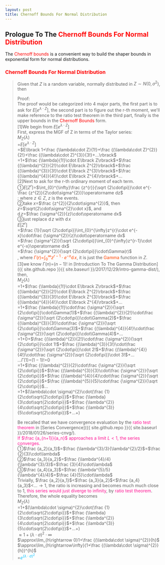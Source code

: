 ```yaml
---
layout: post
title: Chernoff Bounds For Normal Distribution
---
```


## Prologue To The <font color="Red">Chernoff Bounds For Normal Distribution</font>
<p class="message">
The <font color="Red">Chernoff bounds</font> is a convenient way to build the shaper bounds in exponential form for normal distributions.  
</p>

### <font color="Red">Chernoff Bounds For Normal Distribution</font>
>Given that $Z$ is a random variable, normally distributed in $Z\sim N(0,\sigma^2)$, then  
>
>Proof:  
>The proof would be categorized into 4 major parts, the first part is to ask for $E\lbrack e^{\lambda\cdot Z}\rbrack$, the second part is to figure out the r-th moment, we'll make reference to the ratio test theorem in the third part, finally is the upper bounds in the <font color="Red">Chernoff Bounds</font> form.  
>[1]We begin from $E\lbrack e^{\lambda\cdot Z}\rbrack$  
>First, express the MGF of Z in terms of the Taylor series:  
>$M_{Z}(\lambda)$  
>=$E\lbrack e^{\lambda\cdot Z}\rbrack$  
>=$E\lbrack 1+\frac {\lambda\cdot Z}{1!}+\frac {(\lambda\cdot Z)^{2}}{2!}+\frac {(\lambda\cdot Z)^{3}}{3!}+...\rbrack$  
>=$1$+$\frac {\lambda}{1!}\cdot E\lbrack Z\rbrack$+$\frac {(\lambda)^{2}}{2!}\cdot E\lbrack Z^{2}\rbrack$+$\frac {(\lambda)^{3}}{3!}\cdot E\lbrack Z^{3}\rbrack$+$\frac {(\lambda)^{4}}{4!}\cdot E\lbrack Z^{4}\rbrack$+...  
[2]Next to ask for the r-th ordinary moment of each term.  
>&#10112;$E\lbrack Z^{r}\rbrack$=$\int_{0}^{\infty}\frac {z^{r}}{\sqrt {2\cdot\pi}}\cdot e^{-\frac {z^{2}}{2\cdot\sigma^{2}}}\operatorname dz$  
>; where $z\in Z$, $z$ is the events.  
>&#10113;take $x$=$\frac {z^{2}}{2\cdot\sigma^{2}}$, then  
>$z$=$\sqrt{2\cdot\sigma^{2}\cdot x}$, and  
>$\operatorname dz$=$\frac {\sigma^{2}}{z}\cdot\operatorname dx$  
>&#10114;just replace $\operatorname dz$ with $\operatorname dx$  
>$E\lbrack Z^{r}\rbrack$  
>=$\frac {1}{\sqrt {2\cdot\pi}}\int_{0}^{\infty}z^{r}\cdot e^{-x}\cdot\frac {\sigma^{2}}{z}\cdot\operatorname dx$  
>=$\frac {\sigma^{2}}{\sqrt {2\cdot\pi}}\int_{0}^{\infty}z^{r-1}\cdot e^{-x}\operatorname dx$  
>=$\frac {\sigma^{2}}{\sqrt {2\cdot\pi}}\cdot\Gamma(r)$  
>, where <font color="OrangeRed">$\Gamma(r)$=$\int_{0}^{\infty}z^{r-1}\cdot e^{-x}\operatorname dx$</font>, it is just the <font color="OrangeRed">Gamma</font> function in $Z$.  
>[3]we know $\Gamma(n)$=$(n-1)!$ in [Introduction To The Gamma Distribution]({{ site.github.repo }}{{ site.baseurl }}/2017/12/29/intro-gamma-dist/), then,  
>$M_{Z}(\lambda)$  
>=$1$+$\frac {\lambda}{1!}\cdot E\lbrack Z\rbrack$+$\frac {(\lambda)^{2}}{2!}\cdot E\lbrack Z^{2}\rbrack$+$\frac {(\lambda)^{3}}{3!}\cdot E\lbrack Z^{3}\rbrack$+$\frac {(\lambda)^{4}}{4!}\cdot E\lbrack Z^{4}\rbrack$+...  
>=$1$+$\frac {\lambda}{1!}\cdot\frac {\sigma^{2}}{\sqrt {2\cdot\pi}}\cdot\Gamma(1)$+$\frac {(\lambda)^{2}}{2!}\cdot\frac {\sigma^{2}}{\sqrt {2\cdot\pi}}\cdot\Gamma(2)$+$\frac {(\lambda)^{3}}{3!}\cdot\frac {\sigma^{2}}{\sqrt {2\cdot\pi}}\cdot\Gamma(3)$+$\frac {(\lambda)^{4}}{4!}\cdot\frac {\sigma^{2}}{\sqrt {2\cdot\pi}}\cdot\Gamma(4)$+...  
>=$1$+$0$+$\frac {(\lambda)^{2}}{2!}\cdot\frac {\sigma^{2}}{\sqrt {2\cdot\pi}}\cdot 1!$+$\frac {(\lambda)^{3}}{3!}\cdot\frac {\sigma^{2}}{\sqrt {2\cdot\pi}}\cdot 2!$+$\frac {(\lambda)^{4}}{4!}\cdot\frac {\sigma^{2}}{\sqrt {2\cdot\pi}}\cdot 3!$+...  
>...$\Gamma(1)$=$(1-1)!$=$0$  
>=$1$+$\frac {(\lambda)^{2}}{2}\cdot\frac {\sigma^{2}}{\sqrt {2\cdot\pi}}$+$\frac {(\lambda)^{3}}{3}\cdot\frac {\sigma^{2}}{\sqrt {2\cdot\pi}}$+$\frac {(\lambda)^{4}}{4}\cdot\frac {\sigma^{2}}{\sqrt {2\cdot\pi}}$+$\frac {(\lambda)^{5}}{5}\cdot\frac {\sigma^{2}}{\sqrt {2\cdot\pi}}$...  
>=$1$+$(\lambda\cdot \sigma)^{2}\cdot(\frac {1}{2\cdot\sqrt{2\cdot\pi}}$+$\frac {\lambda}{3\cdot\sqrt{2\cdot\pi}}$+$\frac {\lambda^{2}}{4\cdot\sqrt{2\cdot\pi}}$+$\frac {\lambda^{3}}{5\cdot\sqrt{2\cdot\pi}}$+...+$)$  
>
>Be recalled that we have convergence evaluation by the <font color="DeepPink">ratio test theorem</font> in [Series Convergence]({{ site.github.repo }}{{ site.baseurl }}/2018/01/26/series-cnvg/).  
><font color="DeepPink">If $\frac {a_{n+1}}{a_n}$ approaches a limit $L<1$, the series converges.</font>  
>&#10112;$\frac {a_2}{a_1}$=$\frac {\lambda^{3}/3}{\lambda^{2}/2}$=$\frac {2}{3}\cdot\lambda$  
>&#10113;$\frac {a_3}{a_2}$=$\frac {\lambda^{4}/4}{\lambda^{3}/3}$=$\frac {3}{4}\cdot\lambda$  
>&#10114;$\frac {a_4}{a_3}$=$\frac {\lambda^{5}/5}{\lambda^{4}/4}$=$\frac {4}{5}\cdot\lambda$  
>Trivially, $\frac {a_2}{a_1}$<$\frac {a_3}{a_2}$<$\frac {a_4}{a_3}$<...$\rightarrow 1$, the ratio is increasing and becomes much much close to $1$, <font color="DeepPink">this series would just diverge to infinity</font>, by <font color="DeepPink">ratio test theorem</font>.  
>Therefore, the whole equality becomes  
>$M_{Z}(\lambda)$  
>=$1$+$(\lambda\cdot \sigma)^{2}\cdot(\frac {1}{2\cdot\sqrt{2\cdot\pi}}$+$\frac {\lambda}{3\cdot\sqrt{2\cdot\pi}}$+$\frac {\lambda^{2}}{4\cdot\sqrt{2\cdot\pi}}$+$\frac {\lambda^{3}}{5\cdot\sqrt{2\cdot\pi}}$+...+$)$  
>$\approx 1+(\lambda\cdot \sigma)^{2}\cdot\infty$  
>$\approx\lim_{h\rightarrow 0}1+\frac {(\lambda\cdot \sigma)^{2}}{h}$  
>$\approx\lim_{h\rightarrow\infty}(1+\frac {(\lambda\cdot \sigma)^{2}}{h})^{h}$  
>=<font color="DeepSkyBlue">$e^{(\lambda\cdot \sigma)^{2}}$</font>  

<!-- Γ -->
<!-- \frac{\Gamma(k + n)}{\Gamma(n)} \frac{1}{r^k}  -->
<!-- \mbox{\large$\vert$}\nolimits_0^\infty -->
<!-- \vert_0^\infty -->
<!-- &prime; ′ -->
<!-- &Prime; ″ -->
<!-- \overline{X_n} -->
<!-- \frac{{\overline {X_n}}-\mu}{S/\sqrt n} -->
<!-- \lim_{t\rightarrow\infty} -->
<!-- \begin{array}{l}f'(x)\\f''(x)\\f'''(x)\\f''''(x)\end{array} -->
<!-- \\{Z\vert Z\ge t\\} -->
<!-- E\lbrack Z\rbrack -->
<!-- Var\lbrack Z\rbrack -->
<!-- \left|X\right| absolute value of X-->
<!-- \Leftrightarrow -->

<!-- Notes -->
<!-- <font color="OrangeRed">items, verb, to make it the focus</font> -->
<!-- <font color="Red">KKT</font> -->
<!-- <font color="Red">SMO heuristics</font> -->
<!-- <font color="Red">F</font> distribution -->
<!-- <font color="Red">t</font> distribution -->
<!-- <font color="DeepSkyBlue">suggested item, soft item</font> -->
<!-- <font color="RoyalBlue">old alpha</font> -->
<!-- <font color="Green">new alpha</font> -->

<!-- <font color="DeepPink">positive conclusion, finding</font> -->
<!-- <font color="RosyBrown">negative conclusion, finding</font> -->

<!-- <font color="#00ADAD">policy</font> -->
<!-- <font color="#6100A8">full observable</font> -->
<!-- <font color="#FFAC12">partial observable</font> -->
<!-- <font color="#EB00EB">stochastic</font> -->
<!-- <font color="#8400E6">state transition</font> -->
<!-- <font color="#D600D6">discount factor gamma $\gamma$</font> -->
<!-- <font color="#D600D6">$V(S)$</font> -->
<!-- <font color="#9300FF">immediate reward R(S)</font> -->